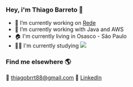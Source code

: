 ### Hey, i'm Thiago Barreto 👋

- 🔭 I’m currently working on [Rede](https://www.userede.com.br/novo/sobre)
- 🌱 I’m currently working with Java and AWS
- :house:	I'm currently living in Osasco - São Paulo
-  👨‍💻 I'm currently studying <img src="https://img.shields.io/badge/Kotlin-0095D5?&style=for-the-badge&logo=kotlin&logoColor=white" />


### Find me elsewhere 🌎

:email: thiagobrrt88@gmail.com
💼 [LinkedIn](https://www.linkedin.com/in/thiago-barreto-920820a6/)
